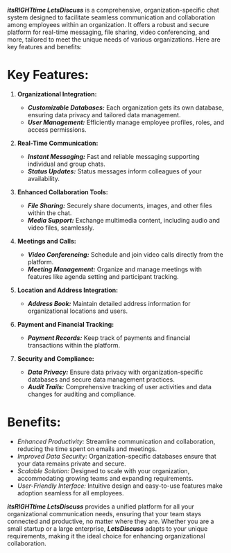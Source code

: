 ***itsRIGHTtime LetsDiscuss*** is a comprehensive, organization-specific chat system designed to facilitate seamless communication and collaboration among employees within an organization. It offers a robust and secure platform for real-time messaging, file sharing, video conferencing, and more, tailored to meet the unique needs of various organizations. Here are key features and benefits:

# Key Features:

1. **Organizational Integration:**

     * _**Customizable Databases:**_ Each organization gets its own database, ensuring data privacy and tailored data management.
     * _**User Management:**_ Efficiently manage employee profiles, roles, and access permissions.

2. **Real-Time Communication:**

     * _**Instant Messaging:**_ Fast and reliable messaging supporting individual and group chats.
     * _**Status Updates:**_ Status messages inform colleagues of your availability.

3. **Enhanced Collaboration Tools:**

    * **_File Sharing:_** Securely share documents, images, and other files within the chat.
    * _**Media Support:**_ Exchange multimedia content, including audio and video files, seamlessly.

4. **Meetings and Calls:**

    * _**Video Conferencing:**_ Schedule and join video calls directly from the platform.
    * _**Meeting Management:**_ Organize and manage meetings with features like agenda setting and participant tracking.

5. **Location and Address Integration:**

    * _**Address Book:**_ Maintain detailed address information for organizational locations and users.

6. **Payment and Financial Tracking:**

    * _**Payment Records:**_ Keep track of payments and financial transactions within the platform.
    
7. **Security and Compliance:**

    * _**Data Privacy:**_ Ensure data privacy with organization-specific databases and secure data management practices.
    * **_Audit Trails:_** Comprehensive tracking of user activities and data changes for auditing and compliance.


# Benefits:

* _Enhanced Productivity:_ Streamline communication and collaboration, reducing the time spent on emails and meetings.
* _Improved Data Security:_ Organization-specific databases ensure that your data remains private and secure.
* _Scalable Solution:_ Designed to scale with your organization, accommodating growing teams and expanding requirements.
* _User-Friendly Interface:_ Intuitive design and easy-to-use features make adoption seamless for all employees.

**_itsRIGHTtime LetsDiscuss_** provides a unified platform for all your organizational communication needs, ensuring that your team stays connected and productive, no matter where they are. Whether you are a small startup or a large enterprise, **_LetsDiscuss_** adapts to your unique requirements, making it the ideal choice for enhancing organizational collaboration.




